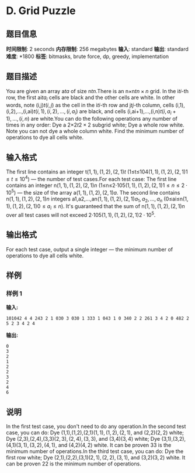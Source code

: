 # D. Grid Puzzle

## 题目信息

**时间限制**: 2 seconds
**内存限制**: 256 megabytes
**输入**: standard
**输出**: standard
**难度**: *1800
**标签**: bitmasks, brute force, dp, greedy, implementation

## 题目描述

You are given an array a$t$$a$ of size n$t$$n$.There is an n×n$t$$n \times n$ grid. In the i$t$$i$-th row, the first ai$t$$a_i$ cells are black and the other cells are white. In other words, note (i,j)$t$$(i,j)$ as the cell in the i$t$$i$-th row and j$t$$j$-th column, cells (i,1),(i,2),…,(i,ai)$t$$(i,1), (i,2), \ldots, (i,a_i)$ are black, and cells (i,ai+1),…,(i,n)$t$$(i,a_i+1), \ldots, (i,n)$ are white.You can do the following operations any number of times in any order: Dye a 2×2$t$$2 \times 2$ subgrid white; Dye a whole row white. Note you can not dye a whole column white. Find the minimum number of operations to dye all cells white.

## 输入格式

The first line contains an integer t$(1,1), (1,2), (2,1)$$t$ (1≤t≤104$(1,1), (1,2), (2,1)$$1 \leq t \leq 10^4$) — the number of test cases.For each test case: The first line contains an integer n$(1,1), (1,2), (2,1)$$n$ (1≤n≤2⋅105$(1,1), (1,2), (2,1)$$1 \leq n \leq 2 \cdot 10^5$) — the size of the array a$(1,1), (1,2), (2,1)$$a$. The second line contains n$(1,1), (1,2), (2,1)$$n$ integers a1,a2,…,an$(1,1), (1,2), (2,1)$$a_1, a_2, \ldots, a_n$ (0≤ai≤n$(1,1), (1,2), (2,1)$$0 \leq a_i \leq n$). It's guaranteed that the sum of n$(1,1), (1,2), (2,1)$$n$ over all test cases will not exceed 2⋅105$(1,1), (1,2), (2,1)$$2 \cdot 10^5$.

## 输出格式

For each test case, output a single integer — the minimum number of operations to dye all cells white.

## 样例

### 样例 1

**输入:**
```
101042 4 4 243 2 1 030 3 030 1 333 1 043 1 0 340 2 2 261 3 4 2 0 482 2 5 2 3 4 2 4
```

**输出:**
```
0
3
2
1
2
2
3
2
4
6
```

## 说明

In the first test case, you don't need to do any operation.In the second test case, you can do: Dye (1,1),(1,2),(2,1)$(1,1), (1,2), (2,1)$, and (2,2)$(2,2)$ white; Dye (2,3),(2,4),(3,3)$(2,3), (2,4), (3,3)$, and (3,4)$(3,4)$ white; Dye (3,1),(3,2),(4,1)$(3,1), (3,2), (4,1)$, and (4,2)$(4,2)$ white. It can be proven 3$3$ is the minimum number of operations.In the third test case, you can do: Dye the first row white; Dye (2,1),(2,2),(3,1)$(2,1), (2,2), (3,1)$, and (3,2)$(3,2)$ white. It can be proven 2$2$ is the minimum number of operations.
